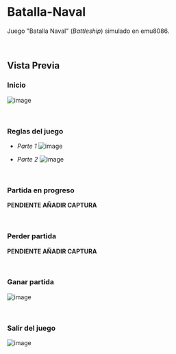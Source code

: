 # Batalla-Naval
Juego "Batalla Naval" (_Battleship_) simulado en emu8086.

<br/>

## Vista Previa
### Inicio
![image](https://user-images.githubusercontent.com/34144827/143296427-8cf7ca52-f018-4438-840d-48491fe291ca.png)

<br/>

### Reglas del juego
* _Parte 1_
![image](https://user-images.githubusercontent.com/34144827/143296638-83fbbca3-179f-4dd4-8495-bb771bae5538.png)

* _Parte 2_
![image](https://user-images.githubusercontent.com/34144827/143296664-f13f9b52-9bb5-4ec3-a6b6-5a0db1b6064b.png)

<br/>

### Partida en progreso
**PENDIENTE AÑADIR CAPTURA**

<br/>

### Perder partida
**PENDIENTE AÑADIR CAPTURA**

<br/>

### Ganar partida
![image](https://user-images.githubusercontent.com/34144827/143297051-2c6eec23-30fd-4c46-9e22-55e9688a640b.png)

<br/>

### Salir del juego
![image](https://user-images.githubusercontent.com/34144827/143296831-0027bb50-fd32-4e5c-9b87-9e350765925c.png)

<br/>
